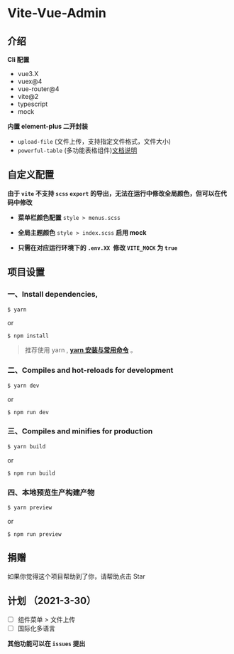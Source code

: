 # Vite-Vue-Admin

## 介绍

**Cli 配置**

- vue3.X
- vuex@4
- vue-router@4
- vite@2
- typescript
- mock

**内置 element-plus 二开封装**

- `upload-file` (文件上传，支持指定文件格式，文件大小)
- `powerful-table` (多功能表格组件)[文档说明](https://gitee.com/abc1612565136/powerful-table/blob/master/README.md)

## 自定义配置

**由于 `vite` 不支持 `scss` `export` 的导出，无法在运行中修改全局颜色，但可以在代码中修改<br>**

- **菜单栏颜色配置** `style > menus.scss`
- **全局主题颜色** `style > index.scss`
  **启用 mock**

- **只需在对应运行环境下的 `.env.XX `修改 `VITE_MOCK` 为 `true`**

## 项目设置

### 一、Install dependencies,

```bash
$ yarn
```

or

```
$ npm install
```

> 推荐使用 yarn , **[yarn 安装与常用命令](http://liqingsong.cc/article/detail/9)** 。

### 二、Compiles and hot-reloads for development

```bash
$ yarn dev
```

or

```
$ npm run dev
```

### 三、Compiles and minifies for production

```bash
$ yarn build
```

or

```
$ npm run build
```

### 四、本地预览生产构建产物

```bash
$ yarn preview
```

or

```
$ npm run preview
```

## 捐赠

如果你觉得这个项目帮助到了你，请帮助点击 Star

## 计划 （2021-3-30）

- [ ] 组件菜单 > 文件上传
- [ ] 国际化多语言

**其他功能可以在 `issues` 提出**
